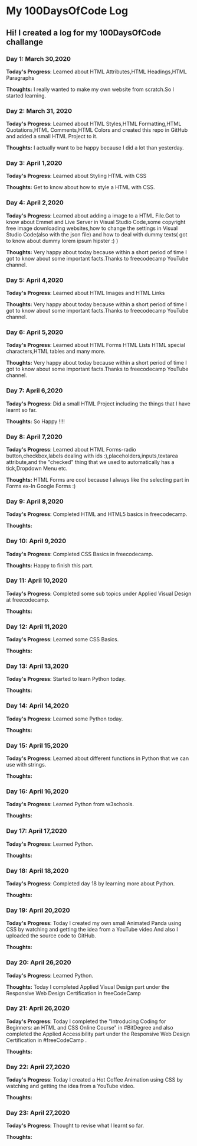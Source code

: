 # My 100DaysOfCode Log

## Hi! I created a log for my 100DaysOfCode challange

### Day 1: March 30,2020
**Today's Progress**: Learned about HTML Attributes,HTML Headings,HTML Paragraphs

**Thoughts:** I really wanted to make my own website from scratch.So I started learning.

### Day 2: March 31, 2020 
**Today's Progress**: Learned about HTML Styles,HTML Formatting,HTML Quotations,HTML Comments,HTML Colors and created this repo in GitHub and added a small HTML Project to it.

**Thoughts:** I actually want to be happy because I did a lot than yesterday.

### Day 3: April 1,2020
**Today's Progress**: Learned about Styling HTML with CSS

**Thoughts:** Get to know about how to style a HTML with CSS.

### Day 4: April 2,2020
**Today's Progress**: Learned about adding a image to a HTML File.Got to know about Emmet and Live Server in Visual Studio Code,some copyright free image downloading websites,how to change the settings in Visual Studio Code(also with the json file) and how to deal with dummy texts( got to know about dummy lorem ipsum hipster :) )

**Thoughts:** Very happy about today because within a short period of time I got to know about some important facts.Thanks to freecodecamp YouTube channel.

### Day 5: April 4,2020
**Today's Progress**: Learned about HTML Images and HTML Links

**Thoughts:** Very happy about today because within a short period of time I got to know about some important facts.Thanks to freecodecamp YouTube channel.

### Day 6: April 5,2020
**Today's Progress**: Learned about HTML Forms HTML Lists HTML special characters,HTML tables and many more.

**Thoughts:** Very happy about today because within a short period of time I got to know about some important facts.Thanks to freecodecamp YouTube channel.

### Day 7: April 6,2020
**Today's Progress**: Did a small HTML Project including the things that I have learnt so far.

**Thoughts:** So Happy !!!!

### Day 8: April 7,2020
**Today's Progress**: Learned about HTML Forms-radio button,checkbox,labels dealing with ids :),placeholders,inputs,textarea attribute,and the "checked"
thing that we used to automatically has a tick,Dropdown Menu etc.

**Thoughts:** HTML Forms are cool because I always like the selecting part in Forms ex-In Google Forms :)

### Day 9: April 8,2020
**Today's Progress**: Completed HTML and HTML5 basics in freecodecamp.

**Thoughts:** 

### Day 10: April 9,2020
**Today's Progress**: Completed CSS Basics in freecodecamp.

**Thoughts:** Happy to finish this part.

### Day 11: April 10,2020
**Today's Progress**: Completed some sub topics under Applied Visual Design at freecodecamp.

**Thoughts:** 

### Day 12: April 11,2020
**Today's Progress**: Learned some CSS Basics.

**Thoughts:** 

### Day 13: April 13,2020
**Today's Progress**: Started to learn Python today.

**Thoughts:** 

### Day 14: April 14,2020
**Today's Progress**: Learned some Python today.

**Thoughts:** 

### Day 15: April 15,2020
**Today's Progress**: Learned about different functions in Python that we can use with strings.

**Thoughts:** 

### Day 16: April 16,2020
**Today's Progress**: Learned Python from w3schools.

**Thoughts:** 

### Day 17: April 17,2020
**Today's Progress**: Learned Python.

**Thoughts:** 

### Day 18: April 18,2020
**Today's Progress**: Completed day 18 by learning more about Python.

**Thoughts:** 

### Day 19: April 20,2020
**Today's Progress**: Today I created my own small Animated Panda using CSS by watching and getting the idea from a YouTube video.And also I uploaded the source code to GitHub.

**Thoughts:** 

### Day 20: April 26,2020
**Today's Progress**: Learned Python.

**Thoughts:** Today I completed Applied Visual Design part under the Responsive Web Design Certification in freeCodeCamp 

### Day 21: April 26,2020
**Today's Progress**: Today I completed the "Introducing Coding for Beginners: an HTML and CSS Online Course" in #BitDegree and also completed the Applied Accessibility part under the Responsive Web Design Certification in #freeCodeCamp .

**Thoughts:** 

### Day 22: April 27,2020
**Today's Progress**: Today I created a Hot Coffee Animation using CSS by watching and getting the idea from a YouTube video.

**Thoughts:** 

### Day 23: April 27,2020
**Today's Progress**: Thought to revise what I learnt so far.

**Thoughts:** 

















